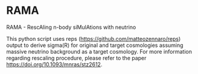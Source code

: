 # RAMA
RAMA - RescAling n-body siMulAtions with neutrino

This python script uses reps (https://github.com/matteozennaro/reps) output to derive sigma(R) for original and 
target cosmologies assuming massive neutrino background as a target cosmology. For more information regarding 
rescaling procedure, please refer to the paper https://doi.org/10.1093/mnras/stz2612.
